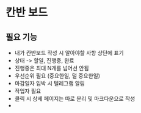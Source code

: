 # 칸반 보드

## 필요 기능

- 내가 칸반보드 작성 시 알아야할 사항 상단에 표기
- 상태 -> 할일, 진행중, 완료
- 진행중은 최대 N개를 넘어선 안됨
- 우선순위 필요 (중요한일, 덜 중요한일)
- 마감일자 임박 시 텔레그램 알림
- 작업자 필요
- 클릭 시 상세 페이지는 따로 분리 및 마크다운으로 작성
- 
